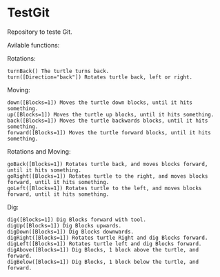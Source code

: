 # TestGit
Repository to teste Git.

Avilable functions:

  Rotations:
  
    turnBack() The turtle turns back.
    turn([Direction="back"]) Rotates turtle back, left or right.
    
  Moving:
  
    down([Blocks=1]) Moves the turtle down blocks, until it hits something.
    up([Blocks=1]) Moves the turtle up blocks, until it hits something.
    back([Blocks=1]) Moves the turtle backwards blocks, until it hits something.
    forward([Blocks=1]) Moves the turtle forward blocks, until it hits something.
  
  Rotations and Moving:
  
    goBack([Blocks=1]) Rotates turtle back, and moves blocks forward, until it hits something.
    goRight([Blocks=1]) Rotates turtle to the right, and moves blocks forward, until it hits something.
    goLeft([Blocks=1]) Rotates turtle to the left, and moves blocks forward, until it hits something.

  Dig:
  
    dig([Blocks=1]) Dig Blocks forward with tool.
    digUp([Blocks=1]) Dig Blocks upwards.
    digDown([Blocks=1]) Dig Blocks downwards.
    digRight([Blocks=1]) Rotates turtle Right and dig Blocks forward.
    digLeft([Blocks=1]) Rotates turtle left and dig Blocks forward.
    digAbove([Blocks=1]) Dig Blocks, 1 block above the turtle, and forward.
    digBelow([Blocks=1]) Dig Blocks, 1 block below the turtle, and forward.
    
